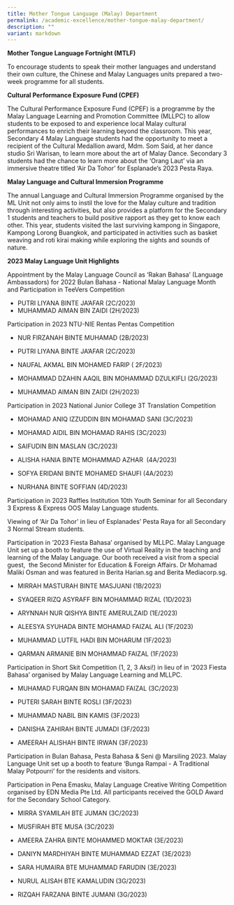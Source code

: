 ```yaml
---
title: Mother Tongue Language (Malay) Department
permalink: /academic-excellence/mother-tongue-malay-department/
description: ""
variant: markdown
---
```

**Mother Tongue Language Fortnight (MTLF)**

To encourage students to speak their mother languages and understand their own culture, the Chinese and Malay Languages units prepared a two- week programme for all students.

**Cultural Performance Exposure Fund (CPEF)**

The Cultural Performance Exposure Fund (CPEF) is a programme by the Malay Language Learning and Promotion Committee (MLLPC) to allow students to be exposed to and experience local Malay cultural performances to enrich their learning beyond the classroom. This year, Secondary 4 Malay Language students had the opportunity to meet a recipient of the Cultural Medallion award, Mdm. Som Said, at her dance studio Sri Warisan, to learn more about the art of Malay Dance. Secondary 3 students had the chance to learn more about the ‘Orang Laut’ via an immersive theatre titled ‘Air Da Tohor’ for Esplanade’s 2023 Pesta Raya.

**Malay Language and Cultural Immersion Programme**

The annual Language and Cultural Immersion Programme organised by the ML Unit not only aims to instil the love for the Malay culture and tradition through interesting activities, but also provides a platform for the Secondary 1 students and teachers to build positive rapport as they get to know each other. This year, students visited the last surviving kampong in Singapore, Kampong Lorong Buangkok, and participated in activities such as basket weaving and roti kirai making while exploring the sights and sounds of nature.

 **2023 Malay Language Unit Highlights**

Appointment by the Malay Language Council as ‘Rakan Bahasa’ (Language Ambassadors) for 2022 Bulan Bahasa - National Malay Language Month and Participation in TeeVers Competition
    
*   PUTRI LIYANA BINTE JA’AFAR (2C/2023)
*  MUHAMMAD AIMAN BIN ZAIDI (2H/2023)
    
Participation in 2023 NTU-NIE Rentas Pentas Competition
  *   NUR FIRZANAH BINTE MUHAMAD (2B/2023)
    
*   PUTRI LIYANA BINTE JA’AFAR (2C/2023)
    
*   NAUFAL AKMAL BIN MOHAMED FARIP ( 2F/2023)
    
*   MOHAMMAD DZAHIN AAQIL BIN MOHAMMAD DZULKIFLI (2G/2023)
    
*   MUHAMMAD AIMAN BIN ZAIDI (2H/2023)
    

Participation in 2023 National Junior College 3T Translation Competition
*   MOHAMAD ANIQ IZZUDDIN BIN MOHAMAD SANI (3C/2023)
    
*   MOHAMAD AIDIL BIN MOHAMAD RAHIS (3C/2023)
    
*   SAIFUDIN BIN MASLAN (3C/2023)
    
*   ALISHA HANIA BINTE MOHAMMAD AZHAR  (4A/2023)
    
*   SOFYA ERIDANI BINTE MOHAMED SHAUFI (4A/2023)
    
*   NURHANA BINTE SOFFIAN (4D/2023)
    

Participation in 2023 Raffles Institution 10th Youth Seminar for all Secondary 3 Express & Express OOS Malay Language students.
    
Viewing of ‘Air Da Tohor’ in lieu of Esplanades’ Pesta Raya for all Secondary 3 Normal Stream students.
    
Participation in ‘2023 Fiesta Bahasa’ organised by MLLPC. Malay Language Unit set up a booth to feature the use of Virtual Reality in the teaching and learning of the Malay Language. Our booth received a visit from a special guest,  the Second Minister for Education & Foreign Affairs. Dr Mohamad Maliki Osman and was featured in Berita Harian.sg and Berita Mediacorp.sg.
    
*   MIRRAH MASTURAH BINTE MASJUANI (1B/2023)
*   SYAQEER RIZQ ASYRAFF BIN MOHAMMAD RIZAL (1D/2023)
    

*   ARYNNAH NUR QISHYA BINTE AMERULZAID (1E/2023)
    

*   ALEESYA SYUHADA BINTE MOHAMAD FAIZAL ALI (1F/2023)
    
*   MUHAMMAD LUTFIL HADI BIN MOHARUM (1F/2023)
    
*   QARMAN ARMANIE BIN MOHAMMAD FAIZAL (1F/2023)
    

Participation in Short Skit Competition (1, 2, 3 Aksi!) in lieu of in ‘2023 Fiesta Bahasa’ organised by Malay Language Learning and MLLPC.
    

*   MUHAMAD FURQAN BIN MOHAMAD FAIZAL (3C/2023)
    
*   PUTERI SARAH BINTE ROSLI (3F/2023)
    
*   MUHAMMAD NABIL BIN KAMIS (3F/2023)
    
*   DANISHA ZAHIRAH BINTE JUMADI (3F/2023)
    
*   AMEERAH ALISHAH BINTE IRWAN (3F/2023)
    

Participation in Bulan Bahasa, Pesta Bahasa & Seni @ Marsiling 2023. Malay Language Unit set up a booth to feature ‘Bunga Rampai - A Traditional Malay Potpourri’ for the residents and visitors.
    
Participation in Pena Emasku, Malay Language Creative Writing Competition organised by EDN Media Pte Ltd. All participants received the GOLD Award for the Secondary School Category.
    
*   MIRRA SYAMILAH BTE JUMAN (3C/2023)
    
*   MUSFIRAH BTE MUSA (3C/2023)
    
*   AMEERA ZAHRA BINTE MOHAMMED MOKTAR (3E/2023)
    
*   DANIYN MARDHIYAH BINTE MUHAMMAD EZZAT (3E/2023)
    
*   SARA HUMAIRA BTE MUHAMMAD FARUDIN (3E/2023)
    
*   NURUL ALISAH BTE KAMALUDIN (3G/2023)
    
*   RIZQAH FARZANA BINTE JUMANI (3G/2023)